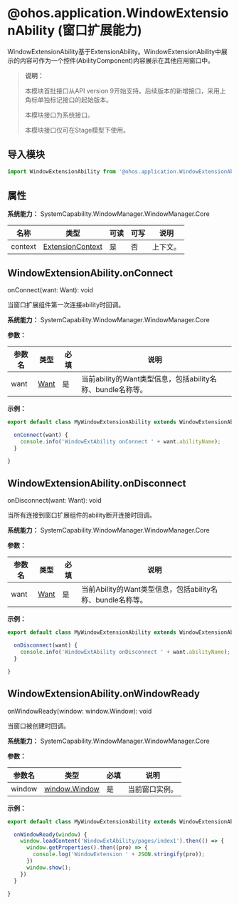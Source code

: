 # @ohos.application.WindowExtensionAbility (窗口扩展能力)

WindowExtensionAbility基于ExtensionAbility。WindowExtensionAbility中展示的内容可作为一个控件(AbilityComponent)内容展示在其他应用窗口中。

> **说明：**
>
> 本模块首批接口从API version 9开始支持。后续版本的新增接口，采用上角标单独标记接口的起始版本。
> 
> 本模块接口为系统接口。
>
> 本模块接口仅可在Stage模型下使用。 

## 导入模块

```ts
import WindowExtensionAbility from '@ohos.application.WindowExtensionAbility';
```

## 属性

**系统能力：** SystemCapability.WindowManager.WindowManager.Core

| 名称      | 类型 | 可读 | 可写 | 说明                      |
| --------- | -------- | ---- | ---- | ------------------------- |
| context      | [ExtensionContext](js-apis-inner-application-extensionContext.md)   | 是   | 否   | 上下文。      |

## WindowExtensionAbility.onConnect

onConnect(want: Want): void

当窗口扩展组件第一次连接ability时回调。

**系统能力：** SystemCapability.WindowManager.WindowManager.Core

**参数：**

| 参数名 | 类型 | 必填 | 说明 |
| -------- | -------- | -------- | -------- |
| want | [Want](js-apis-application-want.md) | 是 | 当前ability的Want类型信息，包括ability名称、bundle名称等。 |

**示例：** 

```ts
export default class MyWindowExtensionAbility extends WindowExtensionAbility {

  onConnect(want) {
    console.info('WindowExtAbility onConnect ' + want.abilityName);
  }

}
```

## WindowExtensionAbility.onDisconnect

onDisconnect(want: Want): void

当所有连接到窗口扩展组件的ability断开连接时回调。

**系统能力：** SystemCapability.WindowManager.WindowManager.Core

**参数：**

| 参数名 | 类型 | 必填 | 说明 |
| -------- | -------- | -------- | -------- |
| want | [Want](js-apis-application-want.md) | 是 | 当前Ability的Want类型信息，包括ability名称、bundle名称等。 |


**示例：** 

```ts
export default class MyWindowExtensionAbility extends WindowExtensionAbility {

  onDisconnect(want) {
    console.info('WindowExtAbility onDisconnect ' + want.abilityName);
  }

}
```

## WindowExtensionAbility.onWindowReady

onWindowReady(window: window.Window): void

当窗口被创建时回调。

**系统能力：** SystemCapability.WindowManager.WindowManager.Core

**参数：**

| 参数名 | 类型 | 必填 | 说明 |
| -------- | -------- | -------- | -------- |
| window | [window.Window](js-apis-window.md#window) | 是 | 当前窗口实例。 |


**示例：** 

```ts
export default class MyWindowExtensionAbility extends WindowExtensionAbility {

  onWindowReady(window) {
    window.loadContent('WindowExtAbility/pages/index1').then(() => {
      window.getProperties().then((pro) => {
        console.log('WindowExtension ' + JSON.stringify(pro));
      })
      window.show();
    })
  }

}
```